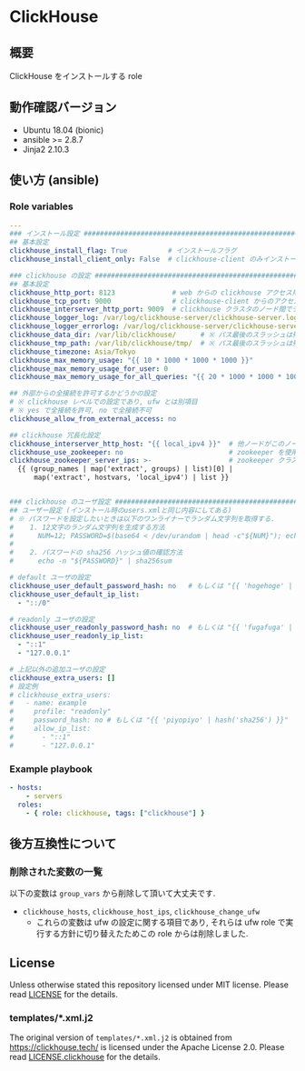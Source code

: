 # ClickHouse

## 概要

ClickHouse をインストールする role

## 動作確認バージョン

* Ubuntu 18.04 (bionic)
* ansible >= 2.8.7
* Jinja2 2.10.3 

## 使い方 (ansible)

### Role variables

```yaml
---
### インストール設定 ###############################################################################
## 基本設定
clickhouse_install_flag: True          # インストールフラグ
clickhouse_install_client_only: False  # clickhouse-client のみインストールするかどうかの設定

### clickhouse の設定 #############################################################################
## 基本設定
clickhouse_http_port: 8123              # web からの clickhouse アクセス用ポート
clickhouse_tcp_port: 9000               # clickhouse-client からのアクセス用ポート
clickhouse_interserver_http_port: 9009  # clickhouse クラスタのノード間でデータを交換するためのポート
clickhouse_logger_log: /var/log/clickhouse-server/clickhouse-server.log
clickhouse_logger_errorlog: /var/log/clickhouse-server/clickhouse-server.err.log
clickhouse_data_dir: /var/lib/clickhouse/      # ※ パス最後のスラッシュは残すこと
clickhouse_tmp_path: /var/lib/clickhouse/tmp/  # ※ パス最後のスラッシュは残すこと
clickhouse_timezone: Asia/Tokyo
clickhouse_max_memory_usage: "{{ 10 * 1000 * 1000 * 1000 }}"                 # 10GB # シングルクエリのメモリ最大使用量 (0は未制限)
clickhouse_max_memory_usage_for_user: 0                                      # 1ユーザーあたりのメモリ最大使用量 (0は未制限)
clickhouse_max_memory_usage_for_all_queries: "{{ 20 * 1000 * 1000 * 1000 }}" # 20GB # 1サーバーあたりのメモリ最大使用量 (0は未制限)

## 外部からの全接続を許可するかどうかの設定
# ※ clickhouse レベルでの設定であり, ufw とは別項目
# ※ yes で全接続を許可, no で全接続不可
clickhouse_allow_from_external_access: no

## clickhouse 冗長化設定
clickhouse_interserver_http_host: "{{ local_ipv4 }}"  # 他ノードがこのノードにアクセスするために使用する IP アドレス or ホスト名
clickhouse_use_zookeeper: no                          # zookeeper を使用するフラグ
clickhouse_zookeeper_server_ips: >-                   # zookeeper クラスタに参加しているの IP アドレスリスト
  {{ (group_names | map('extract', groups) | list)[0] |
      map('extract', hostvars, 'local_ipv4') | list }}


### clickhouse のユーザ設定 ########################################################################
## ユーザー設定 (インストール時のusers.xmlと同じ内容にしてある)
# ※ パスワードを設定したいときは以下のワンライナーでランダム文字列を取得する.
#    1. 12文字のランダム文字列を生成する方法
#      NUM=12; PASSWORD=$(base64 < /dev/urandom | head -c"${NUM}"); echo "${PASSWORD}"
#
#    2. パスワードの sha256 ハッシュ値の確認方法
#      echo -n "${PASSWORD}" | sha256sum

# default ユーザの設定
clickhouse_user_default_password_hash: no   # もしくは "{{ 'hogehoge' | hash('sha256') }}" とする.  yes は無効. ※ パスワードは適切に！
clickhouse_user_default_ip_list:
  - "::/0"

# readonly ユーザの設定
clickhouse_user_readonly_password_hash: no  # もしくは "{{ 'fugafuga' | hash('sha256') }}" とする. yes は無効. ※ パスワードは適切に！
clickhouse_user_readonly_ip_list:
  - "::1"
  - "127.0.0.1"

# 上記以外の追加ユーザの設定
clickhouse_extra_users: []
# 設定例
# clickhouse_extra_users:
#   - name: example
#     profile: "readonly"
#     password_hash: no # もしくは "{{ 'piyopiyo' | hash('sha256') }}"
#     allow_ip_list:
#       - "::1"
#       - "127.0.0.1"
```

### Example playbook

```yaml
- hosts:
    - servers
  roles:
    - { role: clickhouse, tags: ["clickhouse"] }
```

## 後方互換性について

### 削除された変数の一覧

以下の変数は `group_vars` から削除して頂いて大丈夫です.

* `clickhouse_hosts`, `clickhouse_host_ips`, `clickhouse_change_ufw`
  * これらの変数は ufw の設定に関する項目であり, それらは ufw role で実行する方針に切り替えたためこの role からは削除しました.

## License

Unless otherwise stated this repository licensed under MIT license. Please read [LICENSE](LICENSE) for the details.

### templates/*.xml.j2

The original version of `templates/*.xml.j2` is obtained from https://clickhouse.tech/ is licensed under the Apache License 2.0. Please read [LICENSE.clickhouse](LICENSE.clickhouse) for the details.
